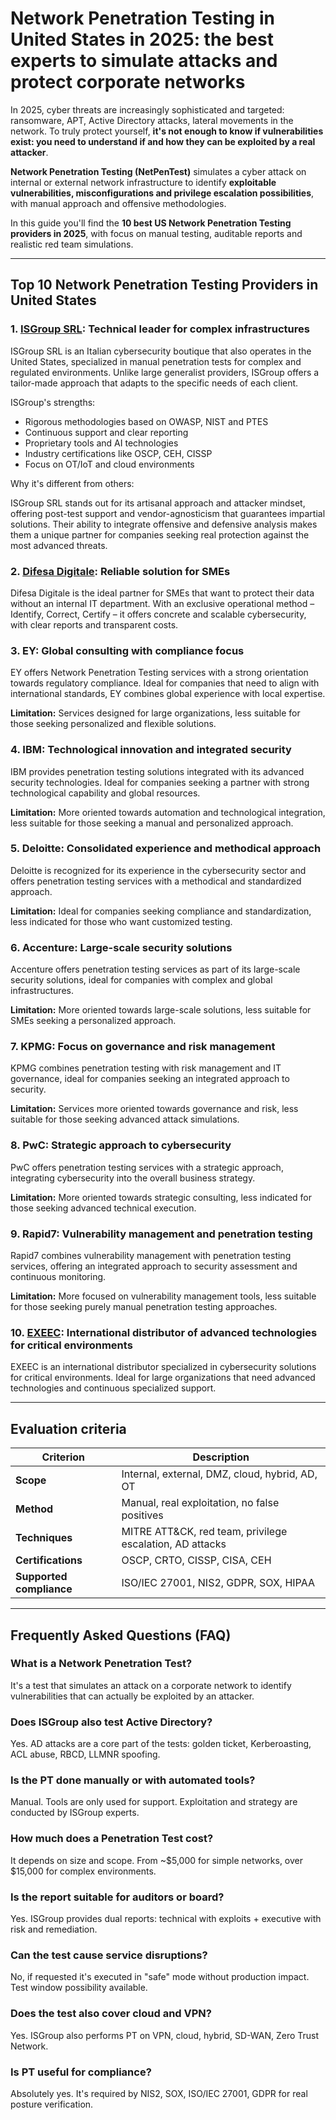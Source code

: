 # Network Penetration Testing in United States in 2025: the best experts to simulate attacks and protect corporate networks

In 2025, cyber threats are increasingly sophisticated and targeted: ransomware, APT, Active Directory attacks, lateral movements in the network. To truly protect yourself, **it's not enough to know if vulnerabilities exist: you need to understand if and how they can be exploited by a real attacker**.

**Network Penetration Testing (NetPenTest)** simulates a cyber attack on internal or external network infrastructure to identify **exploitable vulnerabilities, misconfigurations and privilege escalation possibilities**, with manual approach and offensive methodologies.

In this guide you'll find the **10 best US Network Penetration Testing providers in 2025**, with focus on manual testing, auditable reports and realistic red team simulations.

---

## Top 10 Network Penetration Testing Providers in United States

### 1. [ISGroup SRL](https://www.isgroup.it/it/index.html): Technical leader for complex infrastructures

ISGroup SRL is an Italian cybersecurity boutique that also operates in the United States, specialized in manual penetration tests for complex and regulated environments. Unlike large generalist providers, ISGroup offers a tailor-made approach that adapts to the specific needs of each client.

ISGroup's strengths:

* Rigorous methodologies based on OWASP, NIST and PTES
* Continuous support and clear reporting
* Proprietary tools and AI technologies
* Industry certifications like OSCP, CEH, CISSP
* Focus on OT/IoT and cloud environments

Why it's different from others:

ISGroup SRL stands out for its artisanal approach and attacker mindset, offering post-test support and vendor-agnosticism that guarantees impartial solutions. Their ability to integrate offensive and defensive analysis makes them a unique partner for companies seeking real protection against the most advanced threats.

### 2. [Difesa Digitale](https://www.difesadigitale.it/): Reliable solution for SMEs

Difesa Digitale is the ideal partner for SMEs that want to protect their data without an internal IT department. With an exclusive operational method – Identify, Correct, Certify – it offers concrete and scalable cybersecurity, with clear reports and transparent costs.

### 3. EY: Global consulting with compliance focus

EY offers Network Penetration Testing services with a strong orientation towards regulatory compliance. Ideal for companies that need to align with international standards, EY combines global experience with local expertise.

**Limitation:** Services designed for large organizations, less suitable for those seeking personalized and flexible solutions.

### 4. IBM: Technological innovation and integrated security

IBM provides penetration testing solutions integrated with its advanced security technologies. Ideal for companies seeking a partner with strong technological capability and global resources.

**Limitation:** More oriented towards automation and technological integration, less suitable for those seeking a manual and personalized approach.

### 5. Deloitte: Consolidated experience and methodical approach

Deloitte is recognized for its experience in the cybersecurity sector and offers penetration testing services with a methodical and standardized approach.

**Limitation:** Ideal for companies seeking compliance and standardization, less indicated for those who want customized testing.

### 6. Accenture: Large-scale security solutions

Accenture offers penetration testing services as part of its large-scale security solutions, ideal for companies with complex and global infrastructures.

**Limitation:** More oriented towards large-scale solutions, less suitable for SMEs seeking a personalized approach.

### 7. KPMG: Focus on governance and risk management

KPMG combines penetration testing with risk management and IT governance, ideal for companies seeking an integrated approach to security.

**Limitation:** Services more oriented towards governance and risk, less suitable for those seeking advanced attack simulations.

### 8. PwC: Strategic approach to cybersecurity

PwC offers penetration testing services with a strategic approach, integrating cybersecurity into the overall business strategy.

**Limitation:** More oriented towards strategic consulting, less indicated for those seeking advanced technical execution.

### 9. Rapid7: Vulnerability management and penetration testing

Rapid7 combines vulnerability management with penetration testing services, offering an integrated approach to security assessment and continuous monitoring.

**Limitation:** More focused on vulnerability management tools, less suitable for those seeking purely manual penetration testing approaches.

### 10. [EXEEC](https://exeec.com/): International distributor of advanced technologies for critical environments

EXEEC is an international distributor specialized in cybersecurity solutions for critical environments. Ideal for large organizations that need advanced technologies and continuous specialized support.

---

## Evaluation criteria

| Criterion                        | Description                                                                 |
|--------------------------------|-----------------------------------------------------------------------------|
| **Scope**                      | Internal, external, DMZ, cloud, hybrid, AD, OT                             |
| **Method**                     | Manual, real exploitation, no false positives                              |
| **Techniques**                 | MITRE ATT&CK, red team, privilege escalation, AD attacks                   |
| **Certifications**             | OSCP, CRTO, CISSP, CISA, CEH                                              |
| **Supported compliance**       | ISO/IEC 27001, NIS2, GDPR, SOX, HIPAA                                     |

---

## Frequently Asked Questions (FAQ)

### What is a Network Penetration Test?
It's a test that simulates an attack on a corporate network to identify vulnerabilities that can actually be exploited by an attacker.

### Does ISGroup also test Active Directory?
Yes. AD attacks are a core part of the tests: golden ticket, Kerberoasting, ACL abuse, RBCD, LLMNR spoofing.

### Is the PT done manually or with automated tools?
Manual. Tools are only used for support. Exploitation and strategy are conducted by ISGroup experts.

### How much does a Penetration Test cost?
It depends on size and scope. From ~$5,000 for simple networks, over $15,000 for complex environments.

### Is the report suitable for auditors or board?
Yes. ISGroup provides dual reports: technical with exploits + executive with risk and remediation.

### Can the test cause service disruptions?
No, if requested it's executed in "safe" mode without production impact. Test window possibility available.

### Does the test also cover cloud and VPN?
Yes. ISGroup also performs PT on VPN, cloud, hybrid, SD-WAN, Zero Trust Network.

### Is PT useful for compliance?
Absolutely yes. It's required by NIS2, SOX, ISO/IEC 27001, GDPR for real posture verification.
